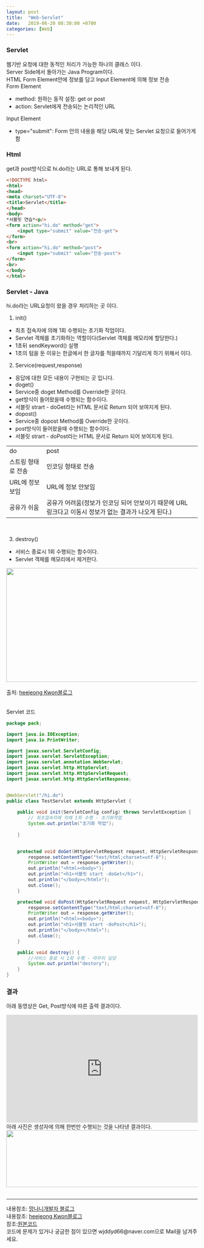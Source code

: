 ```yaml
---
layout: post
title:  "Web-Servlet"
date:   2019-06-20 08:30:00 +0700
categories: [Web]
---
```


###  Servlet
웹기반 요청에 대한 동적인 처리가 가능한 하나의 클래스 이다.  
Server Side에서 돌아가는 Java Program이다.  
HTML Form Element안에 정보를 담고 Input Element에 의해 정보 전송  
Form Element
 - method: 원하는 동작 설정: get or post
 - action: Servlet에게 전송되는 논리적인 URL


Input Element
 - type="submit": Form 안의 내용을 해당 URL에 맞는 Servlet 요청으로 들어가게 함

###  Html
get과 post방식으로 hi.do라는 URL로 통해 보내게 된다.   


```html
<!DOCTYPE html>
<html>
<head>
<meta charset="UTF-8">
<title>Servlet</title>
</head>
<body>
*서블릿 연습*<p/>
<form action="hi.do" method="get">
	<input type="submit" value="전송-get">
</form>
<br>
<form action="hi.do" method="post">
	<input type="submit" value="전송-post">
</form>
<br>
</body>
</html>
```
###  Servlet - Java
hi.do라는 URL요청이 왔을 경우 처리하는 곳 이다.  
1) init()
 - 최초 접속자에 의해 1회 수행되는 초기화 작업이다. 
 - Servlet 객체를 초기화하는 역할이다(Servlet 객체를 메모리에 할당한다.)
 - 1초뒤 sendKeyword() 실행
 - 1초의 텀을 둔 이유는 한글에서 한 글자를 적을때까지 기달리게 하기 위해서 이다.

2) Service(request,response)
 - 응답에 대한 모든 내용이 구현되는 곳 입니다.
 - doget()
  - Service중 doget Method를 Override한 곳이다.
  -  get방식이 들어왔을때 수행되는 함수이다. 
  - 서블릿 strart - doGet라는 HTML 문서로 Return 되어 보여지게 된다.
 - dopost()
  - Service중 dopost Method를 Override한 곳이다.
  -  post방식이 들어왔을때 수행되는 함수이다. 
  - 서블릿 strart - doPost라는 HTML 문서로 Return 되어 보여지게 된다.

<link rel = "stylesheet" href ="/static/css/bootstrap.min.css">
<table class="table">
	<tbody>
	<tr>
		<td>do</td><td>post</td>
	</tr>
	<tr>
		<td>스트링 형태로 전송</td><td>인코딩 형태로 전송</td>
	</tr>
		<tr>
		<td>URL에 정보 보임</td><td>URL에 정보 안보임</td>
	</tr>
		<tr>
		<td>공유가 쉬움</td><td>공유가 어려움(정보가 인코딩 되어 안보이기 때문에 URL 링크다고 이동시 정보가 없는 결과가 나오게 된다.)</td>
	</tr>
	</tbody>
</table>
<br>

3) destroy()
 - 서비스 종료시 1회 수행되는 함수이다.
 - Servlet 객체를 메모리에서 제거한다.
<div><img src="https://gmlwjd9405.github.io/images/web/servlet-program.png" height="300" width="700" /></div>
<br>
출처: <a href="https://gmlwjd9405.github.io/2018/10/28/servlet.html">heejeong Kwon블로그</a><br><br>


Servlet 코드
```java
package pack;

import java.io.IOException;
import java.io.PrintWriter;

import javax.servlet.ServletConfig;
import javax.servlet.ServletException;
import javax.servlet.annotation.WebServlet;
import javax.servlet.http.HttpServlet;
import javax.servlet.http.HttpServletRequest;
import javax.servlet.http.HttpServletResponse;


@WebServlet("/hi.do")
public class TestServlet extends HttpServlet {
	
	public void init(ServletConfig config) throws ServletException {
		// 최초접속자에 의해 1최 수행 - 초기화작업
		System.out.println("초기화 작업");
		
	}

	
	protected void doGet(HttpServletRequest request, HttpServletResponse response) throws ServletException, IOException {
		response.setContentType("text/html;charset=utf-8");
		PrintWriter out = response.getWriter();
		out.println("<html><body>");
		out.println("<h1>서블릿 start -doGet</h1>");
		out.println("</body></html>");
		out.close();
	}

	protected void doPost(HttpServletRequest request, HttpServletResponse response) throws ServletException, IOException {
		response.setContentType("text/html;charset=utf-8");
		PrintWriter out = response.getWriter();
		out.println("<html><body>");
		out.println("<h1>서블릿 start -doPost</h1>");
		out.println("</body></html>");
		out.close();
	}

	public void destroy() {
		//서비스 종료 시 1회 수행 - 마무리 담당
		System.out.println("destory");
	}
}
```

###  결과
아래 동영상은 Get, Post방식에 따른 출력 결과이다.  
<div style="position: relative; padding-bottom: 56.25%; height: 0;"><iframe src="https://www.loom.com/embed/179d1b78de5a44bf9df0cf0c9eb74ac8" frameborder="0" webkitallowfullscreen mozallowfullscreen allowfullscreen style="position: absolute; top: 0; left: 0; width: 100%; height: 100%;"></iframe></div>
아래 사진은 생성자에 의해 한번만 수행되는 것을 나타낸 결과이다.  
<div><img src="https://raw.githubusercontent.com/wjddyd66/wjddyd66.github.io/master/static/img/JavaScript/Js44.JPG" height="150" width="600" /></div>
<br>

<hr>
내용참조: <a href="https://mangkyu.tistory.com/14">망나니개발자 블로그</a><br>
내용참조: <a href="https://gmlwjd9405.github.io/2018/10/28/servlet.html">heejeong Kwon블로그</a><br>
참조:<a href="https://github.com/wjddyd66/Web/tree/master/Servlet">원본코드</a><br>
코드에 문제가 있거나 궁금한 점이 있으면 wjddyd66@naver.com으로  Mail을 남겨주세요.
